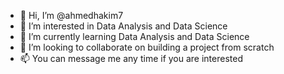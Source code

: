 - 👋 Hi, I’m @ahmedhakim7
- 👀 I’m interested in Data Analysis and Data Science
- 🌱 I’m currently learning Data Analysis and Data Science
- 💞️ I’m looking to collaborate on building a project from scratch
- 📫 You can message me any time if you are interested

<!---
ahmedhakim7/ahmedhakim7 is a ✨ special ✨ repository because its `README.md` (this file) appears on your GitHub profile.
You can click the Preview link to take a look at your changes.
--->
